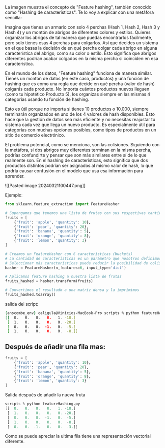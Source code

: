 La imagen muestra el concepto de "Feature hashing", también conocido como "Hashing de características". Te lo voy a explicar con una metáfora sencilla:

Imagina que tienes un armario con solo 4 perchas (Hash 1, Hash 2, Hash 3 y Hash 4) y un montón de abrigos de diferentes colores y estilos. Quieres organizar los abrigos de tal manera que puedas encontrarlos fácilmente, pero solo tienes esas 4 perchas para colgarlos. Así que decides un sistema en el que basas la decisión de en qué percha colgar cada abrigo en alguna característica del abrigo, como su color o estilo. Esto significa que abrigos diferentes podrían acabar colgados en la misma percha si coinciden en esa característica.

En el mundo de los datos, "Feature hashing" funciona de manera similar. Tienes un montón de datos (en este caso, productos) y una función de hashing que es como una regla que decide en qué percha (valor de hash) colgarás cada producto. No importa cuántos productos nuevos lleguen (como tu hipotético Producto 5), los organizas siempre en las mismas 4 categorías usando tu función de hashing.

Esto es útil porque no importa si tienes 10 productos o 10,000, siempre terminarán organizados en uno de los 4 valores de hash disponibles. Esto hace que la gestión de datos sea más eficiente y no necesitas reajustar tu sistema cada vez que llega un nuevo producto. Es especialmente útil para categorías con muchas opciones posibles, como tipos de productos en un sitio de comercio electrónico.

El problema potencial, como se menciona, son las colisiones. Siguiendo con la metáfora, si dos abrigos muy diferentes terminan en la misma percha, podrías confundirte y pensar que son más similares entre sí de lo que realmente son. En el hashing de características, esto significa que dos productos distintos podrían ser asignados al mismo valor de hash, lo que podría causar confusión en el modelo que usa esa información para aprender.


![[Pasted image 20240321100447.png]]

Ejemplo:
```python
from sklearn.feature_extraction import FeatureHasher

# Supongamos que tenemos una lista de frutas con sus respectivas cantidades
fruits = [
    {'fruit': 'apple', 'quantity': 10},
    {'fruit': 'pear', 'quantity': 20},
    {'fruit': 'banana', 'quantity': 5},
    {'fruit': 'orange', 'quantity': 8},
    {'fruit': 'lemon', 'quantity': 3}
]

# Creamos un FeatureHasher con 6 características (buckets)
# La cantidad de características es un parámetro que nosotros definimos.
# Seleccionar más características puede reducir la posibilidad de colisiones
hasher = FeatureHasher(n_features=6, input_type='dict')

# Aplicamos feature hashing a nuestra lista de frutas
fruits_hashed = hasher.transform(fruits)

# Convertimos el resultado a una matriz densa y la imprimimos
fruits_hashed.toarray()
```

salida del script:
```zsh
(anscombe_env) caligula@Vinicios-MacBook-Pro scripts % python featureHashing.py
[[  0.   0.   0.   0.   1. -10.]
 [  1.   0.   0.   0.   0. -20.]
 [  0.   0.   0.  -1.   0.  -5.]
 [  1.   0.   0.   0.   0.  -8.]]
 ```

## Después de añadir una fila mas:
```python
fruits = [
    {'fruit': 'apple', 'quantity': 10},
    {'fruit': 'pear', 'quantity': 20},
    {'fruit': 'banana', 'quantity': 5},
    {'fruit': 'orange', 'quantity': 8},
    {'fruit': 'lemon', 'quantity': 3}
]
```
Salida después de añadir la nueva fruta
```python
scripts % python featureHashing.py
[[  0.   0.   0.   0.   1. -10.]
 [  1.   0.   0.   0.   0. -20.]
 [  0.   0.   0.  -1.   0.  -5.]
 [  1.   0.   0.   0.   0.  -8.]
 [  0.   0.  -1.   0.   0.  -3.]]
 ```
 Como se puede apreciar la ultima fila tiene una representación vectorial diferente.